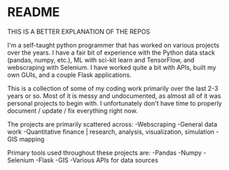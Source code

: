 # README
THIS IS A BETTER EXPLANATION OF THE REPOS

I'm a self-taught python programmer that has worked on various projects over the years. I have a fair bit of experience with the Python data stack (pandas, numpy, etc.), ML with sci-kit learn and TensorFlow, and webscraping with Selenium. I have worked quite a bit with APIs, built my own GUIs, and a couple Flask applications.  

This is a collection of some of my coding work primarily over the last 2-3 years or so. Most of it is messy and undocumented, as almost all of it was personal projects to begin with. I unfortunately don't have time to properly document / update / fix everything right now.

The projects are primarily scattered across:
-Webscraping
-General data work
-Quantitative finance | research, analysis, visualization, simulation
-GIS mapping


Primary tools used throughout these projects are:
-Pandas
-Numpy
-Selenium
-Flask
-GIS
-Various APIs for data sources

